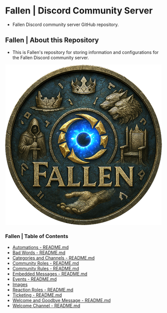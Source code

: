 # Fallen | Discord Community Server
* Fallen Discord community server GitHub repository.

## Fallen | About this Repository
* This is Fallen's repository for storing information and configurations for the Fallen Discord community server.

![alttext](/Images/Server%20Icons/Fallen%20-%20Server%20Icons%20-%20949x969.png)

### Fallen | Table of Contents
* [Automations - README.md](/Automations/README.md)
* [Bad Words - README.md](/Bad%20Words/README.md)
* [Categories and Channels - README.md](/Categories%20and%20Channels/README.md)
* [Community Roles - README.md](/Community%20Roles/README.md)
* [Community Rules - README.md](/Community%20Rules/README.md)
* [Embedded Messages - README.md](/Embedded%20Messages/README.md)
* [Events - README.md](/Events/README.md)
* [Images](/Images/)
* [Reaction Roles - README.md](/Reaction%20Roles/README.md)
* [Ticketing - README.md](/Ticketing/README.md)
* [Welcome and Goodbye Message - README.md](/Welcome%20and%20Goodbye%20Message/README.md)
* [Welcome Channel - README.md](/Welcome%20Channel/README.md)